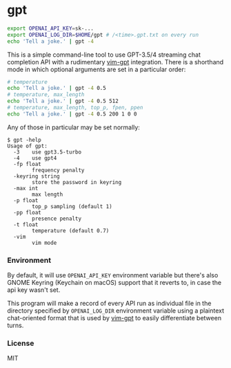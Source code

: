 # gpt
```bash
export OPENAI_API_KEY=sk-...
export OPENAI_LOG_DIR=$HOME/gpt # /<time>.gpt.txt on every run
echo 'Tell a joke.' | gpt -4
```

This is a simple command-line tool to use GPT-3.5/4 streaming chat completion API with a rudimentary [vim-gpt][1] integration. There is a shorthand mode in which optional arguments are set in a particular order:

```bash
# temperature
echo 'Tell a joke.' | gpt -4 0.5
# temperature, max_length
echo 'Tell a joke.' | gpt -4 0.5 512
# temperature, max_length, top_p, fpen, ppen
echo 'Tell a joke.' | gpt -4 0.5 200 1 0 0
```

Any of those in particular may be set normally:

```
$ gpt -help
Usage of gpt:
  -3	use gpt3.5-turbo
  -4	use gpt4
  -fp float
    	frequency penalty
  -keyring string
    	store the password in keyring
  -max int
    	max length
  -p float
    	top_p sampling (default 1)
  -pp float
    	presence penalty
  -t float
    	temperature (default 0.7)
  -vim
    	vim mode
```

### Environment

By default, it will use `OPENAI_API_KEY` environment variable but there's also GNOME Keyring (Keychain on macOS) support that it reverts to, in case the api key wasn't set.

This program will make a record of every API run as individual file in the directory specified by `OPENAI_LOG_DIR` environment variable using a plaintext chat-oriented format that is used by [vim-gpt][1] to easily differentiate between turns.

### License

MIT

[1]: https://github.com/tucnak/vim-gpt
